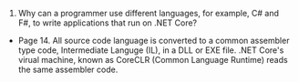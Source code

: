 1. Why can a programmer use different languages, for example, C# and F#, to write applications that run on .NET Core?  
  * Page 14. All source code language is converted to a common assembler type code, Intermediate Languge (IL), in a DLL or EXE file. .NET Core's virual machine, known as CoreCLR (Common Language Runtime) reads the same assembler code.  
  
